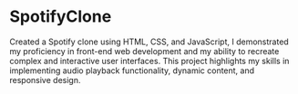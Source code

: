 # SpotifyClone
Created a Spotify clone using HTML, CSS, and JavaScript, I demonstrated my proficiency in front-end web development and my ability to recreate complex and interactive user interfaces. This project highlights my skills in implementing audio playback functionality, dynamic content, and responsive design.
